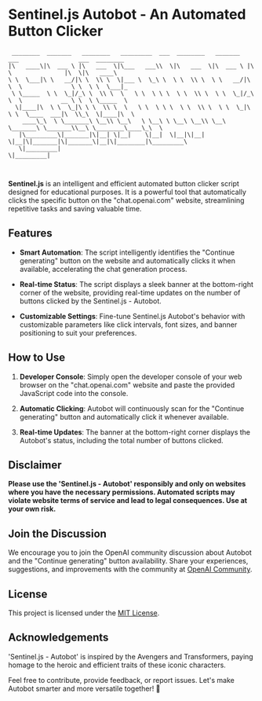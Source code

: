 # Sentinel.js Autobot - An Automated Button Clicker

```
 ________  _______   ________   _________  ___  ________   _______   ___                 ___  ________      
|\   ____\|\  ___ \ |\   ___  \|\___   ___\\  \|\   ___  \|\  ___ \ |\  \               |\  \|\   ____\     
\ \  \___|\ \   __/|\ \  \\ \  \|___ \  \_\ \  \ \  \\ \  \ \   __/|\ \  \              \ \  \ \  \___|_    
 \ \_____  \ \  \_|/_\ \  \\ \  \   \ \  \ \ \  \ \  \\ \  \ \  \_|/_\ \  \           __ \ \  \ \_____  \   
  \|____|\  \ \  \_|\ \ \  \\ \  \   \ \  \ \ \  \ \  \\ \  \ \  \_|\ \ \  \____  ___|\  \\_\  \|____|\  \  
    ____\_\  \ \_______\ \__\\ \__\   \ \__\ \ \__\ \__\\ \__\ \_______\ \_______\\__\ \________\____\_\  \ 
   |\_________\|_______|\|__| \|__|    \|__|  \|__|\|__| \|__|\|_______|\|_______\|__|\|________|\_________\
   \|_________|                                                                                 \|_________|
                                                                                                            
                                                                                                            
```

**Sentinel.js** is an intelligent and efficient automated button clicker script designed for educational purposes.
It is a powerful tool that automatically clicks the specific button on the "chat.openai.com" website, streamlining repetitive tasks and saving valuable time.

## Features

- **Smart Automation**: The script intelligently identifies the "Continue generating" button on the website and automatically clicks it when available, accelerating the chat generation process.

- **Real-time Status**: The script displays a sleek banner at the bottom-right corner of the website, providing real-time updates on the number of buttons clicked by the Sentinel.js - Autobot.

- **Customizable Settings**: Fine-tune Sentinel.js Autobot's behavior with customizable parameters like click intervals, font sizes, and banner positioning to suit your preferences.

## How to Use

1. **Developer Console**: Simply open the developer console of your web browser on the "chat.openai.com" website and paste the provided JavaScript code into the console.

2. **Automatic Clicking**: Autobot will continuously scan for the "Continue generating" button and automatically click it whenever available.

3. **Real-time Updates**: The banner at the bottom-right corner displays the Autobot's status, including the total number of buttons clicked.

## Disclaimer

**Please use the 'Sentinel.js - Autobot' responsibly and only on websites where you have the necessary permissions.
Automated scripts may violate website terms of service and lead to legal consequences. Use at your own risk.**

## Join the Discussion

We encourage you to join the OpenAI community discussion about Autobot and the "Continue generating" button availability.
Share your experiences, suggestions, and improvements with the community at [OpenAI Community](https://community.openai.com/t/continue-generating-button-gone/310949).

## License

This project is licensed under the [MIT License](LICENSE).

## Acknowledgements

'Sentinel.js - Autobot' is inspired by the Avengers and Transformers, paying homage to the heroic and efficient traits of these iconic characters.

Feel free to contribute, provide feedback, or report issues.
Let's make Autobot smarter and more versatile together! 🚀
